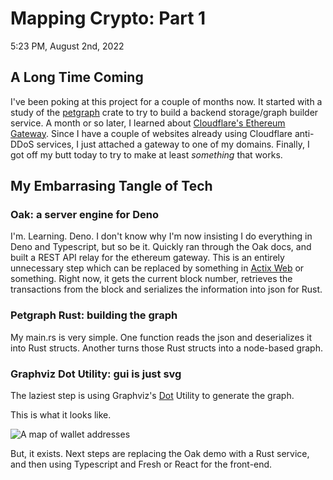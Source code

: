 # Mapping Crypto: Part 1

5:23 PM, August 2nd, 2022

## A Long Time Coming

I've been poking at this project for a couple of months now. It started with a study of the <a href="https://docs.rs/petgraph/latest/petgraph/" target="_blank" rel="noopener noreferrer">petgraph</a> crate to try to build a backend storage/graph builder service. A month or so later, I learned about <a href="https://developers.cloudflare.com/web3/ethereum-gateway/" target="_blank" rel="noopener noreferrer">Cloudflare's Ethereum Gateway</a>. Since I have a couple of websites already using Cloudflare anti-DDoS services, I just attached a gateway to one of my domains. Finally, I got off my butt today to try to make at least *something* that works.

## My Embarrasing Tangle of Tech

### Oak: a server engine for Deno

I'm. Learning. Deno. I don't know why I'm now insisting I do everything in Deno and Typescript, but so be it. Quickly ran through the Oak docs, and built a REST API relay for the ethereum gateway. This is an entirely unnecessary step which can be replaced by something in <a href="https://actix.rs/" target="_blank" rel="noopener noreferrer">Actix Web</a> or something. Right now, it gets the current block number, retrieves the transactions from the block and serializes the information into json for Rust.

### Petgraph Rust: building the graph

My main.rs is very simple. One function reads the json and deserializes it into Rust structs. Another turns those Rust structs into a node-based graph. 

### Graphviz Dot Utility: gui is just svg

The laziest step is using Graphviz's <a href="https://graphviz.org/doc/info/command.html" target="_blank" rel="noopener noreferrer">Dot</a> Utility to generate the graph.

This is what it looks like.

![A map of wallet addresses](/img/crypto_map.png)

But, it exists. Next steps are replacing the Oak demo with a Rust service, and then using Typescript and Fresh or React for the front-end. 